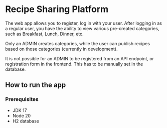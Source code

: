# Recipe Sharing Platform
The web app allows you to register, log in with your user. After logging in as a regular user, you have the ability to view various pre-created categories, such as Breakfast, Lunch, Dinner, etc.

Only an ADMIN creates categories, while the user can publish recipes based on those categories (currently in development).

It is not possible for an ADMIN to be registered from an API endpoint, or registration form in the frontend. This has to be manually set in the database.

## How to run the app
### Prerequisites
- JDK 17
- Node 20
- H2 database
